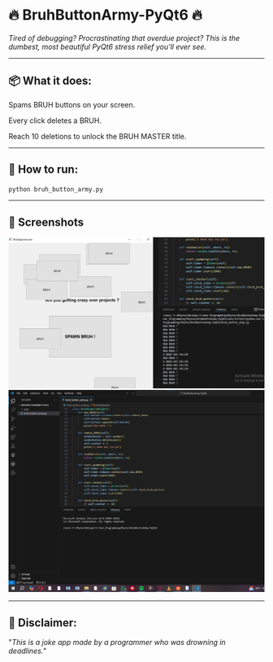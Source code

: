 # 🔥 BruhButtonArmy-PyQt6 🔥

*Tired of debugging? Procrastinating that overdue project?
This is the dumbest, most beautiful PyQt6 stress relief you'll ever see.*

---

## 📦 What it does:
Spams BRUH buttons on your screen.

Every click deletes a BRUH.

Reach 10 deletions to unlock the BRUH MASTER title.

---

## 🚀 How to run:
```bash
python bruh_button_army.py
```

---

## 📸 Screenshots
![Bruh app in actions](images/Bruh.jpg)
![Bruh code](images/Bruh2.jpg)

---

## 🤝 Disclaimer:
"*This is a joke app made by a programmer who was drowning in deadlines.*" 


